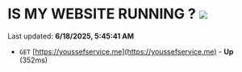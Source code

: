 # IS MY WEBSITE RUNNING ? [![](https://img.shields.io/static/v1?label=Sponsor&message=%E2%9D%A4&logo=GitHub&color=%23fe8e86)](https://github.com/sponsors/Youssef-Lehmam)

Last updated: **6/18/2025, 5:45:41 AM**

- `GET` [https://youssefservice.me](https://youssefservice.me) - **Up** (352ms)
